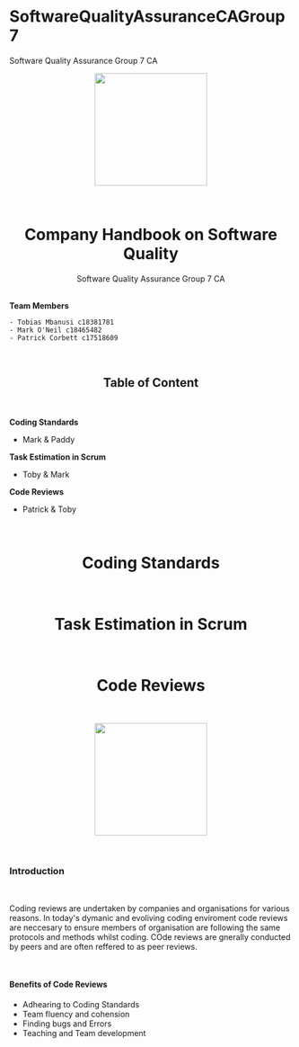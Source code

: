
# SoftwareQualityAssuranceCAGroup7
Software Quality Assurance Group 7 CA 



<p align = "center">
  <img width="200" height="200" src="https://upload.wikimedia.org/wikipedia/commons/thumb/5/50/Closed_Book_Icon.svg/1200px-Closed_Book_Icon.svg.png">
</p>

<br>

# <center> **Company Handbook on Software Quality** </center>


<center>Software Quality Assurance Group 7 CA  </center>




<br>

  **Team Members**

    - Tobias Mbanusi c18381781
    - Mark O'Neil c18465482
    - Patrick Corbett c17518609




<br>

## <center> **Table of Content** </center>

<br>

**Coding Standards**
- Mark & Paddy

**Task Estimation in Scrum**
- Toby & Mark

**Code Reviews**
- Patrick & Toby


<br>

# <center> **Coding Standards** </center>









<br>

# <center> **Task Estimation in Scrum** </center>











<br>

# <center> **Code Reviews** </center>

<br>


<p align = "center">
  <img width="200" height="200" src="https://cdn-icons-png.flaticon.com/512/767/767636.png">
</p>

<br>





### **Introduction**

<br>


Coding reviews are undertaken by companies and organisations for various reasons. In today's dymanic and 
evoliving coding enviroment code reviews are neccesary to ensure members of organisation are following the same
protocols and methods whilst coding. COde reviews are gnerally conducted by peers and are often reffered to as peer
reviews.


<br>


#### **Benefits of Code Reviews**

- Adhearing to Coding Standards
- Team fluency and cohension
- Finding bugs and Errors
- Teaching and Team development



